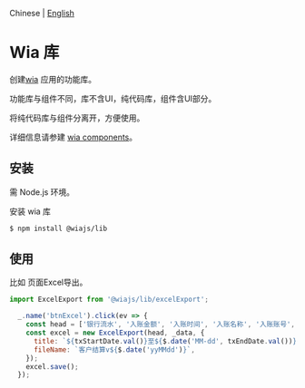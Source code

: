 Chinese | [English](./README.md)

# Wia 库

创建[wia](https://www.wia.pub) 应用的功能库。

功能库与组件不同，库不含UI，纯代码库，组件含UI部分。

将纯代码库与组件分离开，方便使用。

详细信息请参建 [wia components](https://www.wia.pub/doc/lib.html)。

## 安装

需 Node.js 环境。

安装 wia 库

```bash
$ npm install @wiajs/lib
```

## 使用

比如 页面Excel导出。

```js
import ExcelExport from '@wiajs/lib/excelExport';

  _.name('btnExcel').click(ev => {
    const head = ['银行流水', '入账金额', '入账时间', '入账名称', '入账账号', '摘要'];
    const excel = new ExcelExport(head, _data, {
      title: `${txStartDate.val()}至${$.date('MM-dd', txEndDate.val())} 客户结算表`,
      fileName: `客户结算v${$.date('yyMMdd')}`,
    });
    excel.save();
  });
```